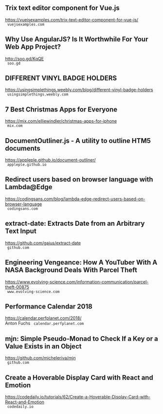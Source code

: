 ## Trix text editor component for Vue.js  
https://vuejsexamples.com/trix-text-editor-component-for-vue-js/  
 ` vuejsexamples.com`
  

## Why Use AngularJS? Is It Worthwhile For Your Web App Project?  
http://soo.gd/KqQE  
 ` soo.gd`
  

## DIFFERENT VINYL BADGE HOLDERS  
https://usingsimplethings.weebly.com/blog/different-vinyl-badge-holders  
 ` usingsimplethings.weebly.com`
  

## 7 Best Christmas Apps for Everyone  
https://mix.com/elliewindler/christmas-apps-for-iphone  
 ` mix.com`
  

## DocumentOutliner.js - A utility to outline HTM5 documents  
https://appleple.github.io/document-outliner/  
 ` appleple.github.io`
  

## Redirect users based on browser language with Lambda@Edge  
https://codingsans.com/blog/lambda-edge-redirect-users-based-on-browser-language  
 ` codingsans.com`
  

## extract-date: Extracts Date from an Arbitrary Text Input  
https://github.com/gajus/extract-date  
 ` github.com`
  

## Engineering Vengeance: How A YouTuber With A NASA Background Deals With Parcel Theft  
https://www.evolving-science.com/information-communication/parcel-theft-00875  
 ` www.evolving-science.com`
  

## Performance Calendar 2018  
https://calendar.perfplanet.com/2018/  
Anton Fuchs ` calendar.perfplanet.com`
  

## mjn: Simple Pseudo-Monad to Check If a Key or a Value Exists in an Object  
https://github.com/micheleriva/mjn  
 ` github.com`
  

## Create a Hoverable Display Card with React and Emotion  
https://codedaily.io/tutorials/62/Create-a-Hoverable-Display-Card-with-React-and-Emotion  
 ` codedaily.io`
  

